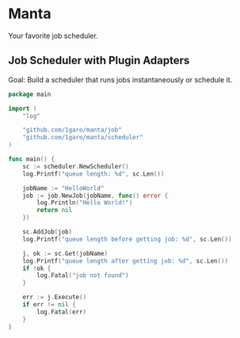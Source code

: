 # Manta
Your favorite job scheduler.

## Job Scheduler with Plugin Adapters
Goal: Build a scheduler that runs jobs instantaneously or schedule it.


```go
package main

import (
	"log"

	"github.com/1garo/manta/job"
	"github.com/1garo/manta/scheduler"
)

func main() {
    sc := scheduler.NewScheduler()
    log.Printf("queue length: %d", sc.Len())

    jobName := "HelloWorld"
    job := job.NewJob(jobName, func() error {
        log.Println("Hello World!")
        return nil
    })

    sc.AddJob(job)
    log.Printf("queue length before getting job: %d", sc.Len())

    j, ok := sc.Get(jobName)
    log.Printf("queue length after getting job: %d", sc.Len())
    if !ok {
        log.Fatal("job not found")
    }

    err := j.Execute()
    if err != nil {
        log.Fatal(err)
    }
}
```
